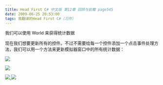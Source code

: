 ```yaml
---
title: Head First C# 中文版 第12章 回顾与前瞻 page545
date: 2009-06-25 20:53:00
tags: 我翻译的Head First C#（习作）
---
```

我们可以使用  World  来获得统计数据

  

现在我们想要更新所有的控件。不过不需要给每一个控件添加一个点击事件处理方法，我们可以用一个方法来更新模拟器窗口中的所有统计数据：

  

![](https://p-blog.csdn.net/images/p_blog_csdn_net/cuipengfei1/EntryImages/20090625/2009-06-25_20-31-12.jpg)

![](https://p-blog.csdn.net/images/p_blog_csdn_net/cuipengfei1/EntryImages/20090625/2009-06-25_20-44-13.jpg)



[ ![](https://profile.csdnimg.cn/5/2/5/3_cuipengfei1)
![](https://g.csdnimg.cn/static/user-reg-year/1x/11.png)
](https://blog.csdn.net/cuipengfei1)





